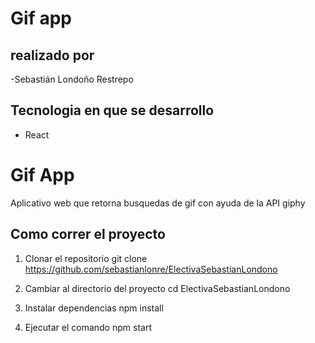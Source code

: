 # Gif app

## realizado por

-Sebastián Londoño Restrepo

## Tecnologia en que se desarrollo

- React

# Gif App

Aplicativo web que retorna busquedas de gif con ayuda de la API giphy

## Como correr el proyecto
1. Clonar el repositorio
git clone https://github.com/sebastianlonre/ElectivaSebastianLondono

2. Cambiar al directorio del proyecto
cd ElectivaSebastianLondono

3. Instalar dependencias
npm install

4. Ejecutar el comando
npm start
